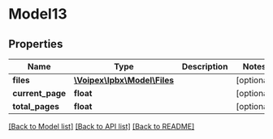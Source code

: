 # Model13

## Properties
Name | Type | Description | Notes
------------ | ------------- | ------------- | -------------
**files** | [**\Voipex\Ipbx\Model\Files**](Files.md) |  | [optional] 
**current_page** | **float** |  | [optional] 
**total_pages** | **float** |  | [optional] 

[[Back to Model list]](../../README.md#documentation-for-models) [[Back to API list]](../../README.md#documentation-for-api-endpoints) [[Back to README]](../../README.md)

